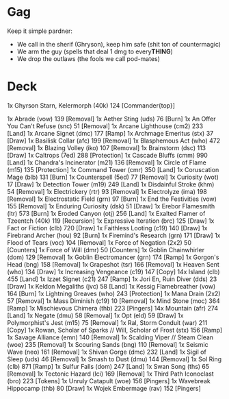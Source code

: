 # Gag

Keep it simple pardner:
- We call in the sherif (Ghryson), keep him safe (shit ton of countermagic)
- We arm the guy (spells that deal 1 dmg to every**THING**)
- We drop the outlaws (the fools we call pod-mates)
# Deck
1x Ghyrson Starn, Kelermorph (40k) 124 [Commander{top}]

1x Abrade (vow) 139 [Removal]
1x Aether Sting (uds) 76 [Burn]
1x An Offer You Can't Refuse (snc) 51 [Removal]
1x Arcane Lighthouse (cm2) 233 [Land]
1x Arcane Signet (dmc) 177 [Ramp]
1x Archmage Emeritus (stx) 37 [Draw]
1x Basilisk Collar (afc) 199 [Removal]
1x Blasphemous Act (who) 472 [Removal]
1x Blazing Volley (iko) 107 [Removal]
1x Brainstorm (dsc) 113 [Draw]
1x Caltrops (7ed) 288 [Protection]
1x Cascade Bluffs (cmm) 990 [Land]
1x Chandra's Incinerator (m21) 136 [Removal]
1x Circle of Flame (m15) 135 [Protection]
1x Command Tower (cmr) 350 [Land]
1x Coruscation Mage (blb) 131 [Burn]
1x Counterspell (5ed) 77 [Removal]
1x Curiosity (wot) 17 [Draw]
1x Detection Tower (m19) 249 [Land]
1x Disdainful Stroke (khm) 54 [Removal]
1x Electrickery (rtr) 93 [Removal]
1x Electrolyze (ima) 198 [Removal]
1x Electrostatic Field (grn) 97 [Burn]
1x End the Festivities (vow) 155 [Removal]
1x Enduring Curiosity (dsk) 51 [Draw]
1x Erebor Flamesmith (ltr) 573 [Burn]
1x Eroded Canyon (otj) 256 [Land]
1x Exalted Flamer of Tzeentch (40k) 119 [Recursion]
1x Expressive Iteration (brc) 125 [Draw]
1x Fact or Fiction (clb) 720 [Draw]
1x Faithless Looting (c19) 140 [Draw]
1x Firebrand Archer (hou) 92 [Burn]
1x Firemind's Research (grn) 171 [Draw]
1x Flood of Tears (voc) 104 [Removal]
1x Force of Negation (2x2) 50 [Counters]
1x Force of Will (dmr) 50 [Counters]
1x Goblin Chainwhirler (dom) 129 [Removal]
1x Goblin Electromancer (grn) 174 [Ramp]
1x Gorgon's Head (bng) 158 [Removal]
1x Grapeshot (tsr) 166 [Removal]
1x Heaven Sent (who) 134 [Draw]
1x Increasing Vengeance (c19) 147 [Copy]
14x Island (clb) 455 [Land]
1x Izzet Signet (c21) 247 [Ramp]
1x Jori En, Ruin Diver (dds) 23 [Draw]
1x Keldon Megaliths (jvc) 58 [Land]
1x Kessig Flamebreather (vow) 164 [Burn]
1x Lightning Greaves (who) 243 [Protection]
1x Mana Drain (2x2) 57 [Removal]
1x Mass Diminish (c19) 10 [Removal]
1x Mind Stone (moc) 364 [Ramp]
1x Mischievous Chimera (thb) 223 [Pingers]
14x Mountain (afr) 274 [Land]
1x Negate (dmu) 58 [Removal]
1x Opt (eld) 59 [Draw]
1x Polymorphist's Jest (m15) 75 [Removal]
1x Ral, Storm Conduit (war) 211 [Copy]
1x Rowan, Scholar of Sparks // Will, Scholar of Frost (stx) 156 [Ramp]
1x Savage Alliance (emn) 140 [Removal]
1x Scalding Viper // Steam Clean (woe) 235 [Removal]
1x Scouring Sands (bng) 110 [Removal]
1x Seismic Wave (neo) 161 [Removal]
1x Shivan Gorge (dmc) 232 [Land]
1x Sigil of Sleep (uds) 46 [Removal]
1x Smash to Dust (dmu) 144 [Removal]
1x Sol Ring (clb) 871 [Ramp]
1x Sulfur Falls (dom) 247 [Land]
1x Swan Song (ths) 65 [Removal]
1x Tectonic Hazard (lci) 169 [Removal]
1x Third Path Iconoclast (bro) 223 [Tokens]
1x Unruly Catapult (woe) 156 [Pingers]
1x Wavebreak Hippocamp (thb) 80 [Draw]
1x Wojek Embermage (rav) 152 [Pingers]